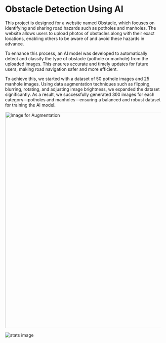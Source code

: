 # Obstacle Detection Using AI


This project is designed for a website named Obstacle, which focuses on identifying and sharing road hazards such as potholes and manholes. The website allows users to upload photos of obstacles along with their exact locations, enabling others to be aware of and avoid these hazards in advance.

To enhance this process, an AI model was developed to automatically detect and classify the type of obstacle (pothole or manhole) from the uploaded images. This ensures accurate and timely updates for future users, making road navigation safer and more efficient.

   To achieve this, we started with a dataset of 50 pothole images and 25 manhole images. Using data augmentation techniques such as flipping, blurring, rotating, and adjusting image brightness, we expanded the dataset significantly. As a result, we successfully generated 300 images for each category—potholes and manholes—ensuring a balanced and robust dataset for training the AI model.
  
<img src="https://github.com/user-attachments/assets/04bba174-1ce2-4ecf-92c8-e95031640e47" alt="Image for Augmentation" width="700">

![stats image](https://github.com/user-attachments/assets/3b0c1f86-47da-4181-8110-31c24da90f9b)

